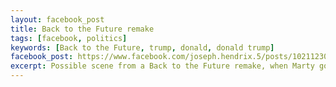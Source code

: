 ```yaml
---
layout: facebook_post
title: Back to the Future remake
tags: [facebook, politics]
keywords: [Back to the Future, trump, donald, donald trump]
facebook_post: https://www.facebook.com/joseph.hendrix.5/posts/10211230083169272
excerpt: Possible scene from a Back to the Future remake, when Marty goes back to 1987 (thirty years ago)
---
```

